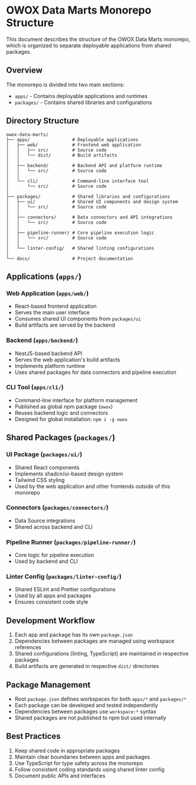 # OWOX Data Marts Monorepo Structure

This document describes the structure of the OWOX Data Marts monorepo, which is organized to separate deployable applications from shared packages.

## Overview

The monorepo is divided into two main sections:
- `apps/` - Contains deployable applications and runtimes
- `packages/` - Contains shared libraries and configurations

## Directory Structure

```
owox-data-marts/
├── apps/                # Deployable applications
│   ├── web/             # Frontend web application
│   │   ├── src/         # Source code
│   │   └── dist/        # Build artifacts
│   │
│   ├── backend/         # Backend API and platform runtime
│   │   └── src/         # Source code
│   │
│   └── cli/             # Command-line interface tool
│       └── src/         # Source code
│
├── packages/            # Shared libraries and configurations
│   ├── ui/              # Shared UI components and design system
│   │   └── src/         # Source code
│   │
│   ├── connectors/      # Data connectors and API integrations
│   │   └── src/         # Source code
│   │
│   ├── pipeline-runner/ # Core pipeline execution logic
│   │   └── src/         # Source code
│   │
│   └── linter-config/   # Shared linting configurations
│
└── docs/                # Project documentation
```

## Applications (`apps/`)

### Web Application (`apps/web/`)
- React-based frontend application
- Serves the main user interface
- Consumes shared UI components from `packages/ui`
- Build artifacts are served by the backend

### Backend (`apps/backend/`)
- NestJS-based backend API
- Serves the web application's build artifacts
- Implements platform runtime
- Uses shared packages for data connectors and pipeline execution

### CLI Tool (`apps/cli/`)
- Command-line interface for platform management
- Published as global npm package (`owox`)
- Reuses backend logic and connectors
- Designed for global installation: `npm i -g owox`

## Shared Packages (`packages/`)

### UI Package (`packages/ui/`)
- Shared React components
- Implements shadcn/ui-based design system
- Tailwind CSS styling
- Used by the web application and other frontends outside of this monorepo

### Connectors (`packages/connectors/`)
- Data Source integrations
- Shared across backend and CLI

### Pipeline Runner (`packages/pipeline-runner/`)
- Core logic for pipeline execution
- Used by backend and CLI

### Linter Config (`packages/linter-config/`)
- Shared ESLint and Prettier configurations
- Used by all apps and packages
- Ensures consistent code style

## Development Workflow

1. Each app and package has its own `package.json`
2. Dependencies between packages are managed using workspace references
3. Shared configurations (linting, TypeScript) are maintained in respective packages
4. Build artifacts are generated in respective `dist/` directories

## Package Management

- Root `package.json` defines workspaces for both `apps/*` and `packages/*`
- Each package can be developed and tested independently
- Dependencies between packages use `workspace:*` syntax
- Shared packages are not published to npm but used internally

## Best Practices

1. Keep shared code in appropriate packages
2. Maintain clear boundaries between apps and packages
3. Use TypeScript for type safety across the monorepo
4. Follow consistent coding standards using shared linter config
5. Document public APIs and interfaces